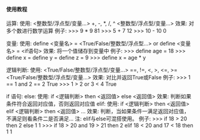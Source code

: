 #### 使用教程
运算:
    使用: <整数型/浮点型/变量...> +, -, *, /, ^ <整数型/浮点型/变量...>
    效果: 对多个数进行数学运算
    例子: 
        >>> 9 * 9
            81
        >>> 5 + 7
            12
        >>> 10 - 10
            0


变量:
    使用: define <变量名> = <True/False/整数型/浮点型...> or define <变量名> = <if语句>
    效果: 将一个值储存到变量中
    例子: 
        >>> define age = 18
        >>> define x = define y = define z = 9
        >>> define x = age * y

逻辑判断:
    使用: <True/False/整数型/浮点型/变量...> ==, !=, <, >, <=, >= <True/False/整数型/浮点型/变量...>
    效果: 对比并返回True或False 
    例子:
        >>> 1 == 1 and 2 == 2
            True
        >>> 1 > 2 or 3 < 4
            True

if 语句:
    else:
        使用: if <逻辑判断> then <返回值> else <返回值>
        效果: 判断如果条件符合返回对应值，否则返回对应值
    elif:
        使用: if <逻辑判断> then <返回值> elif <逻辑判断> then <返回值> ...
        效果: 判断，当如果条件一满足返回对应值，不满足则看条件二是否满足...
    注: elif与else可混搭使用。
    例子:
        >>> if 18 > 20 then 2 else 1
            1
        >>> if 18 > 20 and 19 > 21 then 2 elif 18 < 20 and 17 < 18 then 1
            1